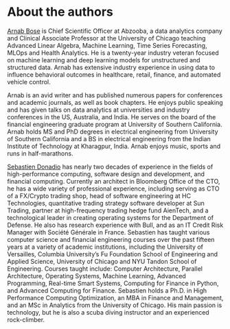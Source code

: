 # About the authors


[Arnab Bose](https://www.linkedin.com/in/arnab-bose-phd-6369531/) is Chief Scientific Officer at Abzooba, a data analytics company and Clinical Associate Professor at the University of Chicago teaching Advanced Linear Algebra, Machine Learning, Time Series Forecasting, MLOps and Health Analytics. He is a twenty-year industry veteran focused on machine learning and deep learning models for unstructured and structured data. Arnab has extensive industry experience in using data to influence behavioral outcomes in healthcare, retail, finance, and automated vehicle control.

Arnab is an avid writer and has published numerous papers for conferences and academic journals, as well as book chapters. He enjoys public speaking and has given talks on data analytics at universities and industry conferences in the US, Australia, and India. He serves on the board of the financial engineering graduate program at University of Southern California. Arnab holds MS and PhD degrees in electrical engineering from University of Southern California and a BS in electrical engineering from the Indian Institute of Technology at Kharagpur, India. Arnab enjoys music, sports and runs in half-marathons.


[Sebastien Donadio](https://www.linkedin.com/in/sebastien-donadio-01481920/)   has nearly two decades of experience in the fields of high-performance computing, software design and development, and financial computing. Currently an architect in Bloomberg Office of the CTO, he has a wide variety of professional experience, including serving as CTO of a FX/Crypto trading shop, head of software engineering at HC Technologies, quantitative trading strategy software developer at Sun Trading, partner at high-frequency trading hedge fund AienTech, and a technological leader in creating operating systems for the Department of Defense. He also has research experience with Bull, and as an IT Credit Risk Manager with Société Générale in France. Sebastien has taught various computer science and financial engineering courses over the past fifteen years at a variety of academic institutions, including the University of Versailles, Columbia University’s Fu Foundation School of Engineering and Applied Science, University of Chicago and NYU Tandon School of Engineering. Courses taught include: Computer Architecture, Parallel Architecture, Operating Systems, Machine Learning, Advanced Programming, Real-time Smart Systems, Computing for Finance in Python, and Advanced Computing for Finance. Sebastien holds a Ph.D. in High Performance Computing Optimization, an MBA in Finance and Management, and an MSc in Analytics from the University of Chicago. His main passion is technology, but he is also a scuba diving instructor and an experienced rock-climber.


